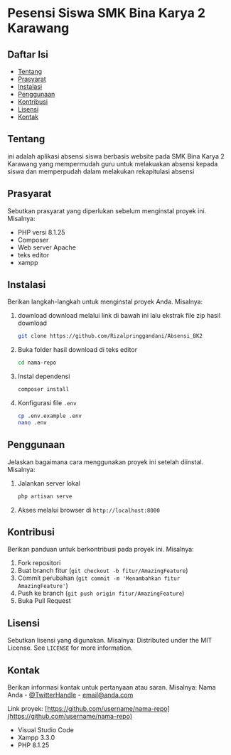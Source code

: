 # Pesensi Siswa SMK Bina Karya 2 Karawang

## Daftar Isi
- [Tentang](#tentang)
- [Prasyarat](#prasyarat)
- [Instalasi](#instalasi)
- [Penggunaan](#penggunaan)
- [Kontribusi](#kontribusi)
- [Lisensi](#lisensi)
- [Kontak](#kontak)

## Tentang
ini adalah aplikasi absensi siswa berbasis website pada SMK Bina Karya 2 Karawang yang mempermudah guru untuk melakuakan absensi kepada siswa dan memperpudah dalam melakukan rekapitulasi absensi 

## Prasyarat
Sebutkan prasyarat yang diperlukan sebelum menginstal proyek ini. Misalnya:
- PHP versi 8.1.25
- Composer
- Web server Apache
- teks editor
- xampp

## Instalasi
Berikan langkah-langkah untuk menginstal proyek Anda. Misalnya:
1. download
   download melalui link di bawah ini lalu ekstrak file zip hasil download
    ```bash
    git clone https://github.com/Rizalpringgandani/Absensi_BK2
    ```
3. Buka folder hasil download di teks editor 
    ```bash
    cd nama-repo
    ```
4. Instal dependensi
    ```bash
    composer install
    ```
5. Konfigurasi file `.env`
    ```bash
    cp .env.example .env
    nano .env
    ```

## Penggunaan
Jelaskan bagaimana cara menggunakan proyek ini setelah diinstal. Misalnya:
1. Jalankan server lokal
    ```bash
    php artisan serve
    ```
2. Akses melalui browser di `http://localhost:8000`

## Kontribusi
Berikan panduan untuk berkontribusi pada proyek ini. Misalnya:
1. Fork repositori
2. Buat branch fitur (`git checkout -b fitur/AmazingFeature`)
3. Commit perubahan (`git commit -m 'Menambahkan fitur AmazingFeature'`)
4. Push ke branch (`git push origin fitur/AmazingFeature`)
5. Buka Pull Request

## Lisensi
Sebutkan lisensi yang digunakan. Misalnya:
Distributed under the MIT License. See `LICENSE` for more information.

## Kontak
Berikan informasi kontak untuk pertanyaan atau saran. Misalnya:
Nama Anda - [@TwitterHandle](https://twitter.com/TwitterHandle) - email@anda.com

Link proyek: [https://github.com/username/nama-repo](https://github.com/username/nama-repo)

- Visual Studio Code
- Xampp 3.3.0
- PHP 8.1.25
